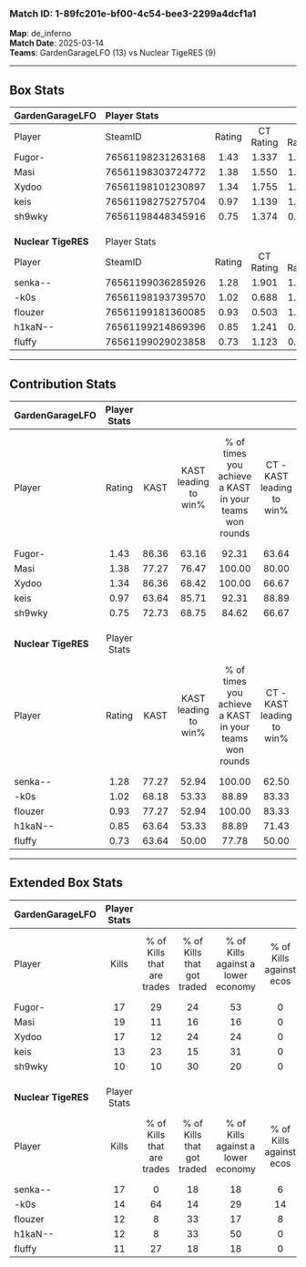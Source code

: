 ### Match ID: 1-89fc201e-bf00-4c54-bee3-2299a4dcf1a1  
**Map**: de_inferno  
**Match Date**: 2025-03-14  
**Teams**: GardenGarageLFO (13) vs Nuclear TigeRES (9)  

---  

## Box Stats  

| **GardenGarageLFO** | Player Stats      |        |           |          |       |       |       |         |        |      |     |
| :- | :- | :-: | :-: | :-: | :-: | :-: | :-: | :-: | :-: | :-: | :-: |
| Player              | SteamID           | Rating | CT Rating | T Rating | KAST  |  ADR  | Kills | Assists | Deaths | K/D  | HS% |
| Fugor-              | 76561198231263168 |  1.43  |   1.337   |  1.645   | 86.36 | 81.6  |  17   |    5    |   9    | 1.89 | 64  |
| Masi                | 76561198303724772 |  1.38  |   1.550   |  1.448   | 77.27 | 112.8 |  19   |    8    |   16   | 1.19 | 68  |
| Xydoo               | 76561198101230897 |  1.34  |   1.755   |  1.056   | 86.36 | 68.6  |  17   |    6    |   11   | 1.55 | 47  |
| keis                | 76561198275275704 |  0.97  |   1.139   |  1.064   | 63.64 | 91.1  |  13   |    7    |   16   | 0.81 | 84  |
| sh9wky              | 76561198448345916 |  0.75  |   1.374   |  0.109   | 72.73 | 33.5  |  10   |    4    |   15   | 0.67 | 20  |
|                     |                   |        |           |          |       |       |       |         |        |      |     |
|                     |                   |        |           |          |       |       |       |         |        |      |     |
|                     |                   |        |           |          |       |       |       |         |        |      |     |
| **Nuclear TigeRES** | Player Stats      |        |           |          |       |       |       |         |        |      |     |
| Player              | SteamID           | Rating | CT Rating | T Rating | KAST  |  ADR  | Kills | Assists | Deaths | K/D  | HS% |
| senka--             | 76561199036285926 |  1.28  |   1.901   |  1.082   | 77.27 | 93.4  |  17   |    7    |   14   | 1.21 | 23  |
| -k0s                | 76561198193739570 |  1.02  |   0.688   |  1.345   | 68.18 | 80.6  |  14   |    4    |   15   | 0.93 | 57  |
| flouzer             | 76561199181360085 |  0.93  |   0.503   |  1.385   | 77.27 | 53.0  |  12   |    5    |   15   | 0.80 | 58  |
| h1kaN--             | 76561199214869396 |  0.85  |   1.241   |  0.764   | 63.64 | 71.8  |  12   |    7    |   17   | 0.71 | 41  |
| fluffy              | 76561199029023858 |  0.73  |   1.123   |  0.502   | 63.64 | 46.7  |  11   |    3    |   16   | 0.69 | 45  |
---  

## Contribution Stats  

| **GardenGarageLFO** | Player Stats |       |                      |                                                        |                           |                                                             |                          |                                                            |
| :- | :-: | :-: | :-: | :-: | :-: | :-: | :-: | :-: |
| Player              |    Rating    | KAST  | KAST leading to win% | % of times you achieve a KAST in your teams won rounds | CT - KAST leading to win% | CT - % of times you achieve a KAST in your teams won rounds | T - KAST leading to win% | T - % of times you achieve a KAST in your teams won rounds |
| Fugor-              |     1.43     | 86.36 |        63.16         |                         92.31                          |           63.64           |                            87.50                            |          62.50           |                           100.00                           |
| Masi                |     1.38     | 77.27 |        76.47         |                         100.00                         |           80.00           |                           100.00                            |          71.43           |                           100.00                           |
| Xydoo               |     1.34     | 86.36 |        68.42         |                         100.00                         |           66.67           |                           100.00                            |          71.43           |                           100.00                           |
| keis                |     0.97     | 63.64 |        85.71         |                         92.31                          |           88.89           |                           100.00                            |          80.00           |                           80.00                            |
| sh9wky              |     0.75     | 72.73 |        68.75         |                         84.62                          |           66.67           |                           100.00                            |          75.00           |                           60.00                            |
|                     |              |       |                      |                                                        |                           |                                                             |                          |                                                            |
|                     |              |       |                      |                                                        |                           |                                                             |                          |                                                            |
|                     |              |       |                      |                                                        |                           |                                                             |                          |                                                            |
| **Nuclear TigeRES** | Player Stats |       |                      |                                                        |                           |                                                             |                          |                                                            |
| Player              |    Rating    | KAST  | KAST leading to win% | % of times you achieve a KAST in your teams won rounds | CT - KAST leading to win% | CT - % of times you achieve a KAST in your teams won rounds | T - KAST leading to win% | T - % of times you achieve a KAST in your teams won rounds |
| senka--             |     1.28     | 77.27 |        52.94         |                         100.00                         |           62.50           |                           100.00                            |          44.44           |                           100.00                           |
| -k0s                |     1.02     | 68.18 |        53.33         |                         88.89                          |           83.33           |                           100.00                            |          33.33           |                           75.00                            |
| flouzer             |     0.93     | 77.27 |        52.94         |                         100.00                         |           83.33           |                           100.00                            |          36.36           |                           100.00                           |
| h1kaN--             |     0.85     | 63.64 |        53.33         |                         88.89                          |           71.43           |                           100.00                            |          37.50           |                           75.00                            |
| fluffy              |     0.73     | 63.64 |        50.00         |                         77.78                          |           50.00           |                            60.00                            |          50.00           |                           100.00                           |
---  

## Extended Box Stats  

| **GardenGarageLFO** | Player Stats |                            |                            |                                    |                         |                              |                                 |        |                             |                                     |                          |                               |                            |
| :- | :-: | :-: | :-: | :-: | :-: | :-: | :-: | :-: | :-: | :-: | :-: | :-: | :-: |
| Player              |    Kills     | % of Kills that are trades | % of Kills that got traded | % of Kills against a lower economy | % of Kills against ecos | % of Kills that are flawless | % of Kills that are close duels | Deaths | % of Deaths that get traded | % of Deaths against a lower economy | % of Deaths against ecos | % of Deaths that are flawless | % of Deaths that are close |
| Fugor-              |      17      |             29             |             24             |                 53                 |            0            |              65              |                6                |   9    |             22              |                 11                  |            0             |              56               |             22             |
| Masi                |      19      |             11             |             16             |                 16                 |            0            |              74              |                5                |   16   |             31              |                 38                  |            0             |              31               |             13             |
| Xydoo               |      17      |             12             |             24             |                 24                 |            0            |              65              |                6                |   11   |             36              |                 36                  |            0             |              82               |             0              |
| keis                |      13      |             23             |             15             |                 31                 |            0            |              77              |               15                |   16   |             13              |                 38                  |            0             |              56               |             13             |
| sh9wky              |      10      |             10             |             30             |                 20                 |            0            |              40              |               20                |   15   |             13              |                 33                  |            7             |              73               |             0              |
|                     |              |                            |                            |                                    |                         |                              |                                 |        |                             |                                     |                          |                               |                            |
|                     |              |                            |                            |                                    |                         |                              |                                 |        |                             |                                     |                          |                               |                            |
|                     |              |                            |                            |                                    |                         |                              |                                 |        |                             |                                     |                          |                               |                            |
| **Nuclear TigeRES** | Player Stats |                            |                            |                                    |                         |                              |                                 |        |                             |                                     |                          |                               |                            |
| Player              |    Kills     | % of Kills that are trades | % of Kills that got traded | % of Kills against a lower economy | % of Kills against ecos | % of Kills that are flawless | % of Kills that are close duels | Deaths | % of Deaths that get traded | % of Deaths against a lower economy | % of Deaths against ecos | % of Deaths that are flawless | % of Deaths that are close |
| senka--             |      17      |             0              |             18             |                 18                 |            6            |              41              |               18                |   14   |             50              |                 14                  |            7             |              57               |             14             |
| -k0s                |      14      |             64             |             14             |                 29                 |           14            |              50              |                7                |   15   |              7              |                 13                  |            0             |              53               |             7              |
| flouzer             |      12      |             8              |             33             |                 17                 |            8            |              67              |               17                |   15   |             13              |                 13                  |            7             |              67               |             7              |
| h1kaN--             |      12      |             8              |             33             |                 50                 |            0            |              67              |                0                |   17   |             24              |                 24                  |            6             |              59               |             12             |
| fluffy              |      11      |             27             |             18             |                 18                 |            0            |              73              |                0                |   16   |             13              |                 19                  |            6             |              81               |             6              |
